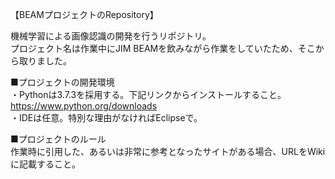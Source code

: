 【BEAMプロジェクトのRepository】

機械学習による画像認識の開発を行うリポジトリ。  
プロジェクト名は作業中にJIM BEAMを飲みながら作業をしていたため、そこから取りました。  
  
■プロジェクトの開発環境  
・Pythonは3.7.3を採用する。下記リンクからインストールすること。  
https://www.python.org/downloads  
・IDEは任意。特別な理由がなければEclipseで。  
  
■プロジェクトのルール  
作業時に引用した、あるいは非常に参考となったサイトがある場合、URLをWikiに記載すること。  

